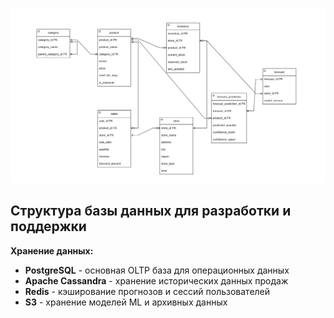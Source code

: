 ![alt text](datastruscture.png)

## Структура базы данных для разработки и поддержки

**Хранение данных:**
- **PostgreSQL** - основная OLTP база для операционных данных
- **Apache Cassandra** - хранение исторических данных продаж
- **Redis** - кэширование прогнозов и сессий пользователей
- **S3** - хранение моделей ML и архивных данных